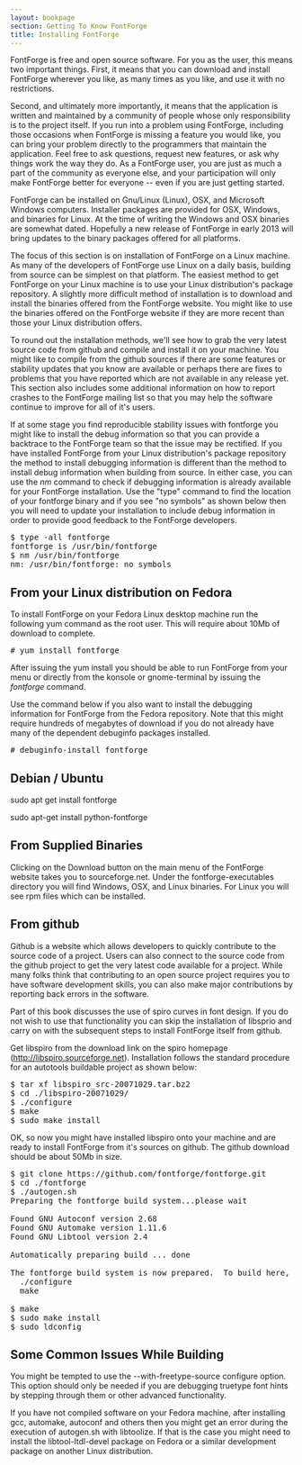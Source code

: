```yaml
---
layout: bookpage
section: Getting To Know FontForge
title: Installing FontForge
---
```


FontForge is free and open source software. For you as the user, this means two important things.  First, it means that you can download and install FontForge wherever you like, as many times as you like, and use it with no restrictions.

Second, and ultimately more importantly, it means that the application is written and maintained by a community of people whose only responsibility is to the project itself.  If you run into a problem using FontForge, including those occasions when FontForge is missing a feature you would like, you can bring your problem directly to the programmers that maintain the application.  Feel free to ask questions, request new features, or ask why things work the way they do.  As a FontForge user, you are just as much a part of the community as everyone else, and your participation will only make FontForge better for everyone -- even if you are just getting started.

FontForge can be installed on Gnu/Linux (Linux), OSX, and Microsoft Windows computers. Installer packages are provided for OSX, Windows, and binaries for Linux. At the time of writing the Windows and OSX binaries are somewhat dated. Hopefully a new release of FontForge in early 2013 will bring updates to the binary packages offered for all platforms.

The focus of this section is on installation of FontForge on a Linux machine. As many of the developers of FontForge use Linux on a daily basis, building from source can be simplest on that platform. The easiest method to get FontForge on your Linux machine is to use your Linux distribution's package repository. A slightly more difficult method of installation is to download and install the binaries offered from the FontForge website. You might like to use the binaries offered on the FontForge website if they are more recent than those your Linux distribution offers.

To round out the installation methods, we'll see how to grab the very latest source code from github and compile and install it on your machine. You might like to compile from the github sources if there are some features or stability updates that you know are available or perhaps there are fixes to problems that you have reported which are not available in any release yet. This section also includes some additional information on how to report crashes to the FontForge mailing list so that you may help the software continue to improve for all of it's users.

If at some stage you find reproducible stability issues with fontforge you might like to install the debug information so that you can provide a backtrace to the FontForge team so that the issue may be rectified. If you have installed FontForge from your Linux distribution's package repository the method to install debugging information is different than the method to install debug information when building from source. In either case, you can use the <em>nm</em> command to check if debugging information is already available for your FontForge installation. Use the "type" command to find the location of your fontforge binary and if you see "no symbols" as shown below then you will need to update your installation to include debug information in order to provide good feedback to the FontForge developers.

<pre>$ type -all fontforge<br>fontforge is /usr/bin/fontforge<br>$ nm /usr/bin/fontforge <br>nm: /usr/bin/fontforge: no symbols</pre>
## From your Linux distribution on Fedora

To install FontForge on your Fedora Linux desktop machine run the following yum command as the root user. This will require about 10Mb of download to complete.

<pre># yum install fontforge</pre>

After issuing the yum install you should be able to run FontForge from your menu or directly from the konsole or gnome-terminal by issuing the <em>fontforge</em> command.

Use the command below if you also want to install the debugging information for FontForge from the Fedora repository. Note that this might require hundreds of megabytes of download if you do not already have many of the dependent debuginfo packages installed.

<pre># debuginfo-install fontforge
</pre>
## Debian / Ubuntu

sudo apt get install fontforge

sudo apt-get install python-fontforge

## From Supplied Binaries

Clicking on the Download button on the main menu of the FontForge website takes you to sourceforge.net. Under the fontforge-executables directory you will find Windows, OSX, and Linux binaries. For Linux you will see rpm files which can be installed.

## From github

Github is a website which allows developers to quickly contribute to the source code of a project. Users can also connect to the source code from the github project to get the very latest code available for a project. While many folks think that contributing to an open source project requires you to have software development skills, you can also make major contributions by reporting back errors in the software.

Part of this book discusses the use of spiro curves in font design. If you do not wish to use that functionality you can skip the installation of libsprio and carry on with the subsequent steps to install FontForge itself from github.

Get libspiro from the download link on the spiro homepage (http://libspiro.sourceforge.net). Installation follows the standard procedure for an autotools buildable project as shown below:

<pre>$ tar xf libspiro_src-20071029.tar.bz2 
$ cd ./libspiro-20071029/
$ ./configure 
$ make
$ sudo make install
</pre>

OK, so now you might have installed libspiro onto your machine and are ready to install FontForge from it's sources on github. The github download should be about 50Mb in size.

<pre>$ git clone https://github.com/fontforge/fontforge.git
$ cd ./fontforge
$ ./autogen.sh 
Preparing the fontforge build system...please wait

Found GNU Autoconf version 2.68
Found GNU Automake version 1.11.6
Found GNU Libtool version 2.4

Automatically preparing build ... done

The fontforge build system is now prepared.  To build here, run:
  ./configure
  make

$ make
$ sudo make install
$ sudo ldconfig
</pre>
## Some Common Issues While Building

You might be tempted to use the --with-freetype-source configure option. This option should only be needed if you are debugging truetype font hints by stepping through them or other advanced functionality.

If you have not compiled software on your Fedora machine, after installing gcc, automake, autoconf and others then you might get an error during the execution of autogen.sh with libtoolize. If that is the case you might need to install the libtool-ltdl-devel package on Fedora or a similar development package on another Linux distribution.</p>